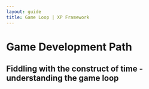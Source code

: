 ```yaml
---
layout: guide
title: Game Loop | XP Framework
---
```


# Game Development Path

## Fiddling with the construct of time - understanding the game loop

